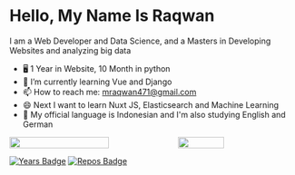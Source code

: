 # Hello, My Name Is Raqwan

I am a Web Developer and Data Science, and a Masters in Developing Websites and analyzing big data

- 🖥 1 Year in Website, 10 Month in python
- 📱 I’m currently learning Vue and Django
- 📫 How to reach me: mraqwan471@gmail.com
- 😄 Next I want to learn Nuxt JS, Elasticsearch and Machine Learning
- 💬 My official language is Indonesian and I'm also studying English and German

<p style="display:flex">

 <img src="https://github-readme-stats.vercel.app/api?username=Rqwannn&show_icons=true&theme=tokyonight&bg_color=ffffff" width="59%">

  <img src="https://github-readme-stats.vercel.app/api/top-langs/?username=Rqwannn&theme=tokyonight&hide_langs_below=1&layout=compact&bg_color=ffffff" width="40%">

 </p>

[![Years Badge](https://badges.pufler.dev/years/Rqwannn)](https://badges.pufler.dev)
[![Repos Badge](https://badges.pufler.dev/repos/Rqwannn)](https://badges.pufler.dev)
